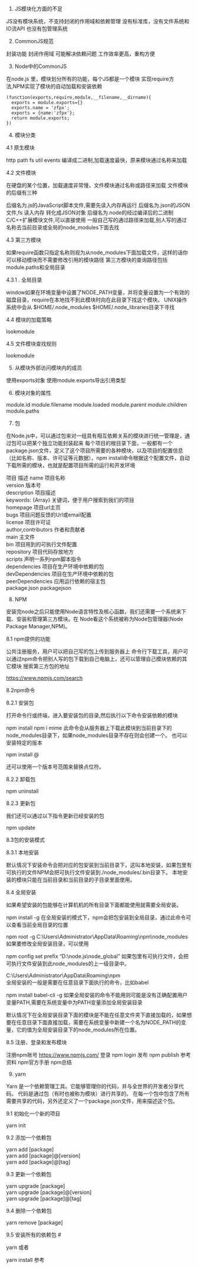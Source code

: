 1. JS模块化方面的不足

JS没有模块系统，不支持封闭的作用域和依赖管理
没有标准库，没有文件系统和IO流API
也没有包管理系统

2. CommonJS规范

封装功能
封闭作用域
可能解决依赖问题
工作效率更高，重构方便

3. Node中的CommonJS

在node.js 里，模块划分所有的功能，每个JS都是一个模块
实现require方法,NPM实现了模块的自动加载和安装依赖

    (function(exports,require,module,__filename,__dirname){
      exports = module.exports={}
      exports.name = 'zfpx';
      exports = {name:'zfpx'};
      return module.exports;
    })

4. 模块分类

4.1 原生模块

http path fs util events 编译成二进制,加载速度最快，原来模块通过名称来加载

4.2 文件模块

在硬盘的某个位置，加载速度非常慢，文件模块通过名称或路径来加载 文件模块的后缀有三种

后缀名为.js的JavaScript脚本文件,需要先读入内存再运行
后缀名为.json的JSON文件,fs 读入内存 转化成JSON对象
后缀名为.node的经过编译后的二进制C/C++扩展模块文件,可以直接使用
一般自己写的通过路径来加载,别人写的通过名称去当前目录或全局的node_modules下面去找

4.3 第三方模块

如果require函数只指定名称则视为从node_modules下面加载文件，这样的话你可以移动模块而不需要修改引用的模块路径
第三方模块的查询路径包括module.paths和全局目录

4.3.1 . 全局目录

window如果在环境变量中设置了NODE_PATH变量，并将变量设置为一个有效的磁盘目录，require在本地找不到此模块时向在此目录下找这个模块。 UNIX操作系统中会从 $HOME/.node_modules $HOME/.node_libraries目录下寻找

4.4 模块的加载策略

lookmodule

4.5 文件模块查找规则

lookmodule

5. 从模块外部访问模块内的成员

使用exports对象
使用module.exports导出引用类型

6. 模块对象的属性

module.id
module.filename
module.loaded
module.parent
module.children
module.paths

7. 包

在Node.js中，可以通过包来对一组具有相互依赖关系的模块进行统一管理是，通过包可以把某个独立功能封装起来 每个项目的根目录下面，一般都有一个package.json文件，定义了这个项目所需要的各种模块，以及项目的配置信息（比如名称、版本、许可证等元数据）。npm install命令根据这个配置文件，自动下载所需的模块，也就是配置项目所需的运行和开发环境

项目	描述 
name	项目名称  
version	版本号    
description	项目描述  
keywords: {Array}	关键词，便于用户搜索到我们的项目    
homepage	项目url主页   
bugs	项目问题反馈的Url或email配置    
license	项目许可证    
author,contributors	作者和贡献者    
main	主文件    
bin	项目用到的可执行文件配置    
repository	项目代码存放地方    
scripts	声明一系列npm脚本指令   
dependencies	项目在生产环境中依赖的包    
devDependencies	项目在生产环境中依赖的包    
peerDependencies	应用运行依赖的宿主包    
package.json packagejson    

8. NPM

安装完node之后只能使用Node语言特性及核心函数，我们还需要一个系统来下载、安装和管理第三方模块。在 Node看这个系统被称为Node包管理器(Node Package Manager,NPM)。

8.1 npm提供的功能

公共注册服务，用户可以把自己写的包上传到服务器上
命令行下载工具，用户可以通过npm命令把别人写的包下载到自己电脑上，还可以管理自己模块依赖的其它模块
搜索第三方包的地址

https://www.npmjs.com/search

8.2npm命令

8.2.1 安装包

打开命令行或终端，进入要安装包的目录,然后执行以下命令安装依赖的模块

npm install <package-name>
npm i mime
此命令会从服务器上下载此模块到当前目录下的node_modules目录下，如果node_modules目录不存在则会创建一个。 也可以安装特定的版本

npm install <package name>@<version spec>

还可以使用一个版本号范围来替换点位符。

8.2.2 卸载包

npm uninstall <package name>

8.2.3 更新包

我们还可以通过以下指令更新已经安装的包

npm update <package name>

8.3包的安装模式

8.3.1 本地安装

默认情况下安装命令会把对应的包安装到当前目录下，这叫本地安装，如果包里有可执行的文件NPM会把可执行文件安装到./node_modules/.bin目录下。 本地安装的模块只能在当前目录和当前目录的子目录里面使用。

8.4 全局安装

如果希望安装的包能够在计算机机的所有目录下面都能使用就需要全局安装。

npm install <package-name> -g
在全局安装的模式下，npm会把包安装到全局目录，通过此命令可以查看当前全局目录的位置

npm root -g
C:\Users\Administrator\AppData\Roaming\npm\node_modules
如果要修改全局安装目录，可以使用

npm config set prefix “D:\node.js\node_global”
如果包里有可执行文件，会把可执行文件安装到此node_modules的上一级目录中。

C:\Users\Administrator\AppData\Roaming\npm\
全局安装的一般是需要在任意目录下面执行的命令，比如babel

npm install babel-cli -g
如果全局安装的命令不能用则可能是没有正确配置用户变量PATH,需要在系统变量中为PATH变量添加全局安装目录

默认情况下在全局安装目录下面的模块是不能在任意文件夹下直接加载的，如果想要在任意目录下面直接加载，需要在系统变量中新建一个名为NODE_PATH的变量，它的值为全局安装目录下的node_modules所在位置。

8.5 注册、登录和发布模块

注册npm账号 https://www.npmjs.com/
登录
npm login
发布
npm publish
参考资料
npm官方手册
npm总结

9. yarn

Yarn 是一个依赖管理工具。它能够管理你的代码，并与全世界的开发者分享代码。 代码是通过包（有时也被称为模块）进行共享的。 在每一个包中包含了所有需要共享的代码，另外还定义了一个package.json文件，用来描述这个包。

9.1 初始化一个新的项目

yarn init

9.2 添加一个依赖包

  yarn add [package]    
  yarn add [package]@[version]    
  yarn add [package]@[tag]    

9.3 更新一个依赖包

yarn upgrade [package]    
yarn upgrade [package]@[version]    
yarn upgrade [package]@[tag]    

9.4 删除一个依赖包

yarn remove [package]

9.5 安装所有的依赖包 #

yarn
或者

yarn install
参考